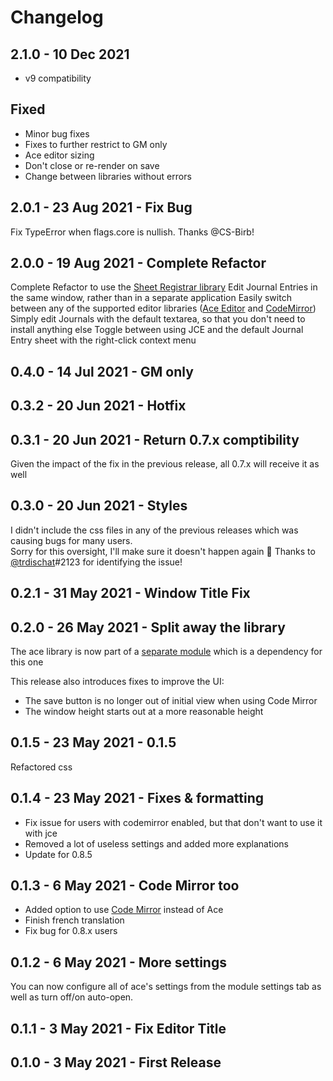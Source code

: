 # Changelog

## 2.1.0 - 10 Dec 2021

* v9 compatibility

## Fixed

* Minor bug fixes
* Fixes to further restrict to GM only
* Ace editor sizing
* Don't close or re-render on save
* Change between libraries without errors

## 2.0.1 - 23 Aug 2021 - Fix Bug

Fix TypeError when flags.core is nullish. Thanks @CS-Birb!

## 2.0.0 - 19 Aug 2021 - Complete Refactor

Complete Refactor to use the [Sheet Registrar library](https://github.com/League-of-Foundry-Developers/document-sheet-registrar/)
Edit Journal Entries in the same window, rather than in a separate application
Easily switch between any of the supported editor libraries ([Ace Editor](https://github.com/arcanistzed/acelib) and [CodeMirror](https://github.com/League-of-Foundry-Developers/codemirror-lib))
Simply edit Journals with the default textarea, so that you don't need to install anything else
Toggle between using JCE and the default Journal Entry sheet with the right-click context menu

## 0.4.0 - 14 Jul 2021 - GM only

## 0.3.2 - 20 Jun 2021 - Hotfix

## 0.3.1 - 20 Jun 2021 - Return 0.7.x comptibility

Given the impact of the fix in the previous release, all 0.7.x will receive it as well

## 0.3.0 - 20 Jun 2021 - Styles

I didn't include the css files in any of the previous releases which was causing bugs for many users.  
Sorry for this oversight, I'll make sure it doesn't happen again 🤣
Thanks to [@trdischat](https://github.com/trdischat)#2123 for identifying the issue!

## 0.2.1 - 31 May 2021 - Window Title Fix

## 0.2.0 - 26 May 2021 - Split away the library

The ace library is now part of a [separate module](https://github.com/arcanistzed/acelib) which is a dependency for this one

This release also introduces fixes to improve the UI:

* The save button is no longer out of initial view when using Code Mirror
* The window height starts out at a more reasonable height

## 0.1.5 - 23 May 2021 - 0.1.5

Refactored css

## 0.1.4 - 23 May 2021 - Fixes & formatting

* Fix issue for users with codemirror enabled, but that don't want to use it with jce
* Removed a lot of useless settings and added more explanations
* Update for 0.8.5

## 0.1.3 - 6 May 2021 - Code Mirror too

* Added option to use [Code Mirror](https://github.com/League-of-Foundry-Developers/codemirror-lib) instead of Ace
* Finish french translation
* Fix bug for 0.8.x users

## 0.1.2 - 6 May 2021 - More settings

You can now configure all of ace's settings from the module settings tab as well as turn off/on auto-open.

## 0.1.1 - 3 May 2021 - Fix Editor Title

## 0.1.0 - 3 May 2021 - First Release
